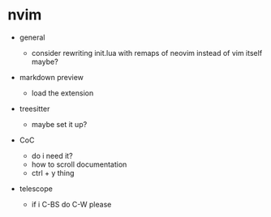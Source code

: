 # nvim

- general
  - consider rewriting init.lua with remaps of neovim instead of vim itself maybe?

- markdown preview
  - load the extension

- treesitter
  - maybe set it up?

- CoC
  - do i need it?
  - how to scroll documentation
  - ctrl + y thing

- telescope
  - if i C-BS do C-W please

